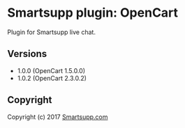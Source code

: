 # Smartsupp plugin: OpenCart

Plugin for Smartsupp live chat.

## Versions

* 1.0.0 (OpenCart 1.5.0.0)
* 1.0.2 (OpenCart 2.3.0.2)

## Copyright

Copyright (c) 2017 [Smartsupp.com](https://www.smartsupp.com/)
